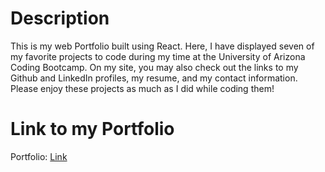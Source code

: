 # Description
This is my web Portfolio built using React. Here, I have displayed seven of my favorite projects to code during my time at the University
of Arizona Coding Bootcamp. On my site, you may also check out the links to my Github and LinkedIn profiles, my resume, and my contact information.
Please enjoy these projects as much as I did while coding them!

# Link to my Portfolio

Portfolio: [Link](https://tcb-react-portfolio.herokuapp.com/)
